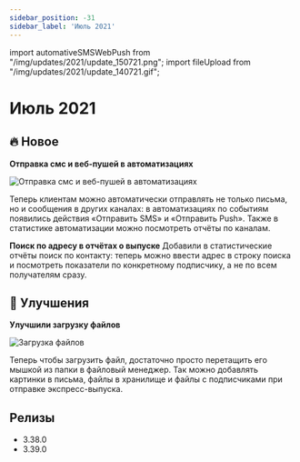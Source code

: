 ```yaml
---
sidebar_position: -31
sidebar_label: 'Июль 2021'
---
```


import automativeSMSWebPush from "/img/updates/2021/update_150721.png";
import fileUpload from "/img/updates/2021/update_140721.gif";

# Июль 2021

## 🔥 Новое

**Отправка смс и веб-пушей в автоматизациях**

<p align="left">
    <img src={automativeSMSWebPush} alt="Отправка смс и веб-пушей в автоматизациях" />
</p>
Теперь клиентам можно автоматически отправлять не только письма, но и сообщения в других каналах: в автоматизациях по событиям появились действия «Отправить SMS» и «Отправить Push».
Также в статистике автоматизации можно посмотреть отчёты по каналам.

**Поиск по адресу в отчётах о выпуске**
Добавили в статистические отчёты поиск по контакту: теперь можно ввести адрес в строку поиска и посмотреть показатели по конкретному подписчику, а не по всем получателям сразу.

## 🚀 Улучшения

**Улучшили загрузку файлов**

<p align="left">
    <img src={fileUpload} alt="Загрузка файлов" />
</p>
Теперь чтобы загрузить файл, достаточно просто перетащить его мышкой из папки в файловый менеджер. Так можно добавлять картинки в письма, файлы в хранилище и файлы с подписчиками при отправке экспресс-выпуска.

## Релизы

- 3.38.0
- 3.39.0
